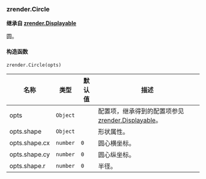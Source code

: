 ---
---

### zrender.Circle

**继承自 [zrender.Displayable](#zrenderdisplayable)**

圆。

#### 构造函数

`zrender.Circle(opts)`

|名称|类型|默认值|描述|
|---|---|---|---|
|opts|`Object`||配置项，继承得到的配置项参见 [zrender.Displayable](#zrenderdisplayable)。|
|opts.shape|`Object`||形状属性。|
|opts.shape.cx|`number`|`0`|圆心横坐标。|
|opts.shape.cy|`number`|`0`|圆心纵坐标。|
|opts.shape.r|`number`|`0`|半径。|
